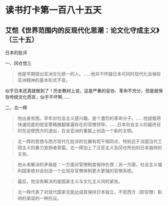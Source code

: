 读书打卡第一百八十五天
===

艾恺《世界范围内的反现代化思潮：论文化守成主义》（三十五）
---

日本的批评

一、冈仓觉三

> 他是早期提出亚洲文化统一的人。……他并不怀疑日本可同时现代化且保存亚洲精神的基本形式不变。

似乎日本还真就做到了！历史教材上说，这是严重的妥协、革命不充分，但是就保存传统文化而言，似乎不坏啊……

二、北一辉

> 他出身贫困，早年对社会主义感兴趣，是个激烈的革命分子。……他提倡用快速彻底的改变策略推翻普遍存在的官僚领导。……日本社会主义的最终目的在迫使西方的退出，在全亚洲的重振上创造一个新的文明。

> 北一辉的思想与西方现代化批评的左翼有若干相同点，特别近于法国当代工团主义的暴力宣扬者索雷。北一辉加上了泛亚主义及冈仓所创的日本独特的主张。

> 他从未解决的矛盾是：一方面对官僚制度保持仇恨；另一方面，社会主义福利国家绝对会创造一个比现存官僚体制更大更强的官僚系统。

> 最后，他没有解决的是国家主义与文化主义间的紧张。

> 北一辉代表了对现代国家无能达成其保持日本独立，不受西方（即官僚）影响的承诺的一种抗议。